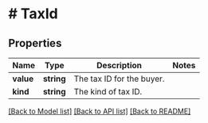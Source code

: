 # # TaxId

## Properties

Name | Type | Description | Notes
------------ | ------------- | ------------- | -------------
**value** | **string** | The tax ID for the buyer. |
**kind** | **string** | The kind of tax ID. |

[[Back to Model list]](../../README.md#models) [[Back to API list]](../../README.md#endpoints) [[Back to README]](../../README.md)

